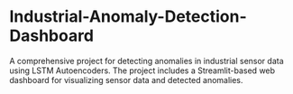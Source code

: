 # Industrial-Anomaly-Detection-Dashboard
A comprehensive project for detecting anomalies in industrial sensor data using LSTM Autoencoders. The project includes a Streamlit-based web dashboard for visualizing sensor data and detected anomalies. 
